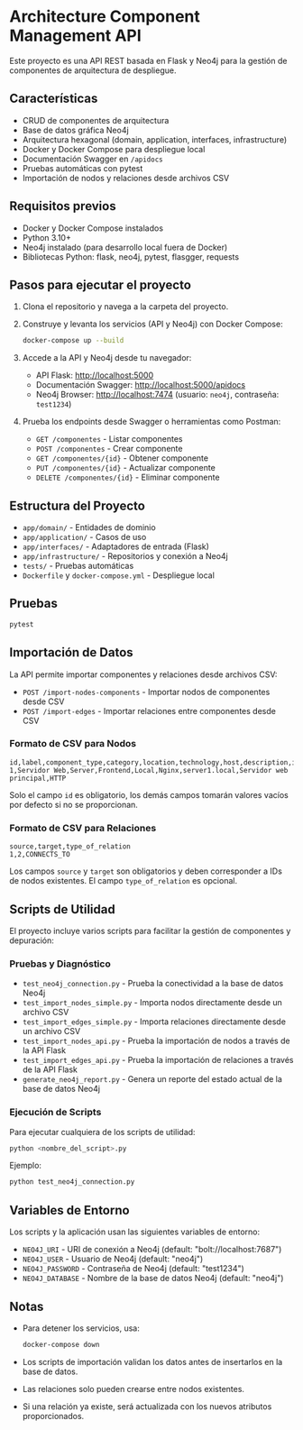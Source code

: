 # Architecture Component Management API

Este proyecto es una API REST basada en Flask y Neo4j para la gestión de componentes de arquitectura de despliegue.

## Características

- CRUD de componentes de arquitectura
- Base de datos gráfica Neo4j
- Arquitectura hexagonal (domain, application, interfaces, infrastructure)
- Docker y Docker Compose para despliegue local
- Documentación Swagger en `/apidocs`
- Pruebas automáticas con pytest
- Importación de nodos y relaciones desde archivos CSV

## Requisitos previos

- Docker y Docker Compose instalados
- Python 3.10+
- Neo4j instalado (para desarrollo local fuera de Docker)
- Bibliotecas Python: flask, neo4j, pytest, flasgger, requests

## Pasos para ejecutar el proyecto

1. Clona el repositorio y navega a la carpeta del proyecto.

2. Construye y levanta los servicios (API y Neo4j) con Docker Compose:

    ```bash
    docker-compose up --build
    ```

3. Accede a la API y Neo4j desde tu navegador:

    - API Flask: [http://localhost:5000](http://localhost:5000)
    - Documentación Swagger: [http://localhost:5000/apidocs](http://localhost:5000/apidocs)
    - Neo4j Browser: [http://localhost:7474](http://localhost:7474) (usuario: `neo4j`, contraseña: `test1234`)

4. Prueba los endpoints desde Swagger o herramientas como Postman:

    - `GET /componentes` - Listar componentes
    - `POST /componentes` - Crear componente
    - `GET /componentes/{id}` - Obtener componente
    - `PUT /componentes/{id}` - Actualizar componente
    - `DELETE /componentes/{id}` - Eliminar componente

## Estructura del Proyecto

- `app/domain/` - Entidades de dominio
- `app/application/` - Casos de uso
- `app/interfaces/` - Adaptadores de entrada (Flask)
- `app/infrastructure/` - Repositorios y conexión a Neo4j
- `tests/` - Pruebas automáticas
- `Dockerfile` y `docker-compose.yml` - Despliegue local

## Pruebas

```bash
pytest
```

## Importación de Datos

La API permite importar componentes y relaciones desde archivos CSV:

- `POST /import-nodes-components` - Importar nodos de componentes desde CSV
- `POST /import-edges` - Importar relaciones entre componentes desde CSV

### Formato de CSV para Nodos

```csv
id,label,component_type,category,location,technology,host,description,interface
1,Servidor Web,Server,Frontend,Local,Nginx,server1.local,Servidor web principal,HTTP
```
Solo el campo `id` es obligatorio, los demás campos tomarán valores vacíos por defecto si no se proporcionan.

### Formato de CSV para Relaciones

```csv
source,target,type_of_relation
1,2,CONNECTS_TO
```
Los campos `source` y `target` son obligatorios y deben corresponder a IDs de nodos existentes. El campo `type_of_relation` es opcional.

## Scripts de Utilidad

El proyecto incluye varios scripts para facilitar la gestión de componentes y depuración:

### Pruebas y Diagnóstico

- `test_neo4j_connection.py` - Prueba la conectividad a la base de datos Neo4j
- `test_import_nodes_simple.py` - Importa nodos directamente desde un archivo CSV
- `test_import_edges_simple.py` - Importa relaciones directamente desde un archivo CSV
- `test_import_nodes_api.py` - Prueba la importación de nodos a través de la API Flask
- `test_import_edges_api.py` - Prueba la importación de relaciones a través de la API Flask
- `generate_neo4j_report.py` - Genera un reporte del estado actual de la base de datos Neo4j

### Ejecución de Scripts

Para ejecutar cualquiera de los scripts de utilidad:

```bash
python <nombre_del_script>.py
```

Ejemplo:
```bash
python test_neo4j_connection.py
```

## Variables de Entorno

Los scripts y la aplicación usan las siguientes variables de entorno:

- `NEO4J_URI` - URI de conexión a Neo4j (default: "bolt://localhost:7687")
- `NEO4J_USER` - Usuario de Neo4j (default: "neo4j")
- `NEO4J_PASSWORD` - Contraseña de Neo4j (default: "test1234")
- `NEO4J_DATABASE` - Nombre de la base de datos Neo4j (default: "neo4j")

## Notas

- Para detener los servicios, usa:

    ```bash
    docker-compose down
    ```

- Los scripts de importación validan los datos antes de insertarlos en la base de datos.
- Las relaciones solo pueden crearse entre nodos existentes.
- Si una relación ya existe, será actualizada con los nuevos atributos proporcionados.


